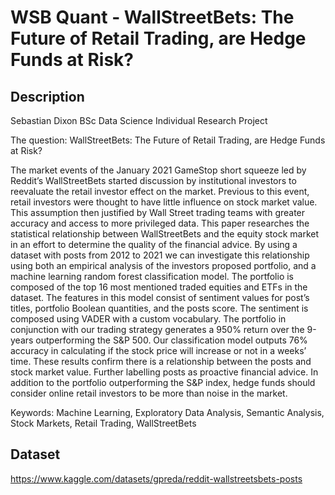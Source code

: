 # WSB Quant - WallStreetBets: The Future of Retail Trading, are Hedge Funds at Risk?

## Description
Sebastian Dixon BSc Data Science Individual Research Project

The question: WallStreetBets: The Future of Retail Trading, are Hedge Funds at Risk?

The market events of the January 2021 GameStop short squeeze led by Reddit’s WallStreetBets started discussion by institutional investors to reevaluate the retail investor effect on the market. Previous to this event, retail investors were thought to have little influence on stock market value. This assumption then justified by Wall Street trading teams with greater accuracy and access to more privileged data. This paper researches the statistical relationship between WallStreetBets and the equity stock market in an effort to determine the quality of the financial advice. By using a dataset with posts from 2012 to 2021 we can investigate this relationship using both an empirical analysis of the investors proposed portfolio, and a machine learning random forest classification model. The portfolio is composed of the top 16 most mentioned traded equities and ETFs in the dataset. The features in this model consist of sentiment values for post’s titles, portfolio Boolean quantities, and the posts score. The sentiment is composed using VADER with a custom vocabulary. The portfolio in conjunction with our trading strategy generates a 950% return over the 9-years outperforming the S&P 500. Our classification model outputs 76% accuracy in calculating if the stock price will increase or not in a weeks’ time. These results confirm there is a relationship between the posts and stock market value. Further labelling posts as proactive financial advice. In addition to the portfolio outperforming the S&P index, hedge funds should consider online retail investors to be more than noise in the market.

Keywords: Machine Learning, Exploratory Data Analysis, Semantic Analysis, Stock Markets, Retail Trading, WallStreetBets

## Dataset
https://www.kaggle.com/datasets/gpreda/reddit-wallstreetsbets-posts
